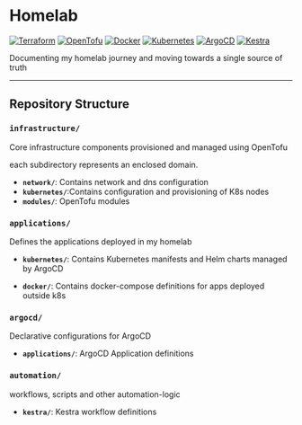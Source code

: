 # Homelab

[![Terraform](https://img.shields.io/badge/Terraform-0F2733?&style=plasticc&logo=terraform&logoColor=844FBA)](https://opentofu.org/docs/) 
[![OpenTofu](https://img.shields.io/badge/OpenTofu-0F2733?&style=plasticc&logo=opentofu&logoColor=F0CD13)](https://opentofu.org/docs/)
[![Docker](https://img.shields.io/badge/docker-1C63ED?&style=plastic&logo=docker&logoColor=white)](https://docs.docker.com/)
[![Kubernetes](https://img.shields.io/badge/kubernetes-326CE5?&style=plastic&logo=kubernetes&logoColor=white)](https://kubernetes.io/docs/home/) 
[![ArgoCD](https://img.shields.io/badge/ArgoCD-0F2733?style=plastic&logo=Argo&logocolor=EF7B4D)](https://argo-cd.readthedocs.io/en/stable/)
[![Kestra](https://img.shields.io/badge/Kestra-1D77FF?style=plastic&logo=kestra&logoColor=white)](https://kestra.io/docs)

Documenting my homelab journey and moving towards a single source of truth

---

## Repository Structure

### `infrastructure/`
Core infrastructure components provisioned and managed using OpenTofu

each subdirectory represents an enclosed domain.

- **`network/`**: Contains network and dns configuration
- **`kubernetes/`**:Contains configuration and provisioning of K8s nodes
- **`modules/`**: OpenTofu modules

### `applications/`
Defines the applications deployed in my homelab

- **`kubernetes/`**: Contains Kubernetes manifests and Helm charts managed by ArgoCD
* **`docker/`**: Contains docker-compose definitions for apps deployed outside k8s

### `argocd/`
Declarative configurations for ArgoCD

- **`applications/`**: ArgoCD Application definitions

### `automation/`
workflows, scripts and other automation-logic

- **`kestra/`**: Kestra workflow definitions